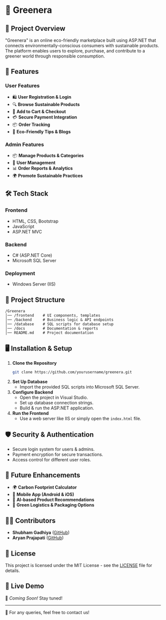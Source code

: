 
# 🌱 Greenera

## 📌 Project Overview
"Greenera" is an online eco-friendly marketplace built using ASP.NET that connects environmentally-conscious consumers with sustainable products. The platform enables users to explore, purchase, and contribute to a greener world through responsible consumption.

## 🚀 Features
### User Features
- 🛍️ **User Registration & Login**
- 🔍 **Browse Sustainable Products**
- 🛒 **Add to Cart & Checkout**
- 💳 **Secure Payment Integration**
- 📦 **Order Tracking**
- 🌿 **Eco-Friendly Tips & Blogs**

### Admin Features
- 📦 **Manage Products & Categories**
- 👤 **User Management**
- 📊 **Order Reports & Analytics**
- 🌍 **Promote Sustainable Practices**

## 🛠️ Tech Stack
### Frontend
- HTML, CSS, Bootstrap
- JavaScript
- ASP.NET MVC

### Backend
- C# (ASP.NET Core)
- Microsoft SQL Server

### Deployment
- Windows Server (IIS)

## 📂 Project Structure
```
/Greenera
│── /frontend    # UI components, templates
│── /backend     # Business logic & API endpoints
│── /database    # SQL scripts for database setup
│── /docs        # Documentation & reports
│── README.md    # Project documentation
```

## 🖥️ Installation & Setup
1. **Clone the Repository**
   ```sh
   git clone https://github.com/yourusername/greenera.git
   ```
2. **Set Up Database**
   - Import the provided SQL scripts into Microsoft SQL Server.
3. **Configure Backend**
   - Open the project in Visual Studio.
   - Set up database connection strings.
   - Build & run the ASP.NET application.
4. **Run the Frontend**
   - Use a web server like IIS or simply open the `index.html` file.

## 🛡️ Security & Authentication
- Secure login system for users & admins.
- Payment encryption for secure transactions.
- Access control for different user roles.

## 📌 Future Enhancements
- 🌍 **Carbon Footprint Calculator**
- 📲 **Mobile App (Android & iOS)**
- 🔄 **AI-based Product Recommendations**
- 🚛 **Green Logistics & Packaging Options**

## 👨‍💻 Contributors
- **Shubham Gadhiya** ([GitHub](https://github.com/shubhamgadhiya))
- **Aryan Prajapati** ([GitHub](https://github.com/aryanprajapati))

## 📜 License
This project is licensed under the MIT License - see the [LICENSE](LICENSE) file for details.

## 🌿 Live Demo
🚀 *Coming Soon!* Stay tuned!

---
📧 For any queries, feel free to contact us!

